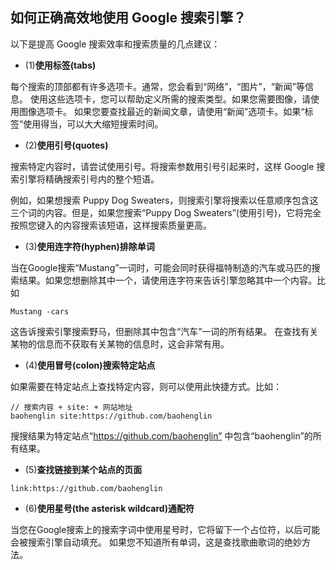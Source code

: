 ## 如何正确高效地使用 Google 搜索引擎？

以下是提高 Google 搜索效率和搜索质量的几点建议：

* (1)**使用标签(tabs)**

每个搜索的顶部都有许多选项卡。通常，您会看到“网络”，“图片”，“新闻”等信息。 使用这些选项卡，您可以帮助定义所需的搜索类型。如果您需要图像，请使用图像选项卡。 如果您要查找最近的新闻文章，请使用“新闻”选项卡。如果“标签”使用得当，可以大大缩短搜索时间。

* (2)**使用引号(quotes)**

搜索特定内容时，请尝试使用引号。将搜索参数用引号引起来时，这样 Google 搜索引擎将精确搜索引号内的整个短语。

例如，如果想搜索 Puppy Dog Sweaters，则搜索引擎将搜索以任意顺序包含这三个词的内容。但是，如果您搜索“Puppy Dog Sweaters”(使用引号)，它将完全按照您键入的内容搜索该短语，这样搜索质量更高。

* (3)**使用连字符(hyphen)排除单词**

当在Google搜索“Mustang”一词时，可能会同时获得福特制造的汽车或马匹的搜索结果。如果您想删除其中一个，请使用连字符来告诉引擎忽略其中一个内容。比如

```
Mustang -cars
```
这告诉搜索引擎搜索野马，但删除其中包含“汽车”一词的所有结果。 在查找有关某物的信息而不获取有关某物的信息时，这会非常有用。

* (4)**使用冒号(colon)搜索特定站点**

如果需要在特定站点上查找特定内容，则可以使用此快捷方式。比如：

```
// 搜索内容 + site: + 网站地址
baohenglin site:https://github.com/baohenglin
```

搜搜结果为特定站点“https://github.com/baohenglin” 中包含“baohenglin”的所有结果。

* (5)**查找链接到某个站点的页面**

```
link:https://github.com/baohenglin
```

* (6)**使用星号(the asterisk wildcard)通配符**

当您在Google搜索上的搜索字词中使用星号时，它将留下一个占位符，以后可能会被搜索引擎自动填充。 如果您不知道所有单词，这是查找歌曲歌词的绝妙方法。





